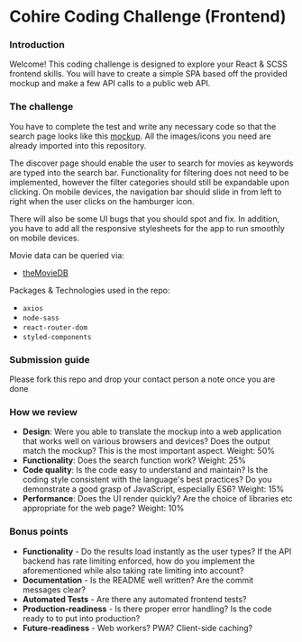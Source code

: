 # Cohire Coding Challenge (Frontend)

### Introduction 
Welcome! This coding challenge is designed to explore your React & SCSS frontend skills. You will have to create a simple SPA based off the provided mockup and make a few API calls to a public web API.

### The challenge
You have to complete the test and write any necessary code so that the search page looks like this [mockup]. All the images/icons you need are already imported into this repository. 

The discover page should enable the user to search for movies as keywords are typed into the search bar. Functionality for filtering does not need to be implemented, however the filter categories should still be expandable upon clicking. On mobile devices, the navigation bar should slide in from left to right when the user clicks on the hamburger icon. 

There will also be some UI bugs that you should spot and fix. In addition, you have to add all the responsive stylesheets for the app to run smoothly on mobile devices.

Movie data can be queried via: 
- [theMovieDB]

Packages & Technologies used in the repo:
- `axios`
- `node-sass`
- `react-router-dom`
- `styled-components`

### Submission guide
Please fork this repo and drop your contact person a note once you are done

### How we review
- **Design**: Were you able to translate the mockup into a web application that works well on various browsers and devices? Does the output match the mockup? This is the most important aspect. Weight: 50%
- **Functionality**: Does the search function work? Weight: 25%
- **Code quality**: Is the code easy to understand and maintain? Is the coding style consistent with the language's best practices? Do you demonstrate a good grasp of JavaScript, especially ES6? Weight: 15%
- **Performance**: Does the UI render quickly? Are the choice of libraries etc appropriate for the web page? Weight: 10%

### Bonus points
- **Functionality** - Do the results load instantly as the user types? If the API backend has rate limiting enforced, how do you implement the aforementioned while also taking rate limiting into account?
- **Documentation** - Is the README well written? Are the commit messages clear?
- **Automated Tests** - Are there any automated frontend tests?
- **Production-readiness** - Is there proper error handling? Is the code ready to to put into production?
- **Future-readiness** - Web workers? PWA? Client-side caching?

[mockup]: <https://drive.google.com/file/d/1_UckmdKpjack6ObU1iRejZvQIx7LG8uJ/view?usp=sharing>
[theMovieDB]: <https://www.themoviedb.org/documentation/api>